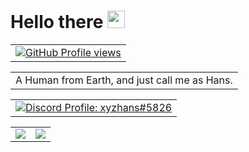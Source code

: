 <h1 align="left">Hello there <img src="https://media.giphy.com/media/hvRJCLFzcasrR4ia7z/giphy.gif" width="28"></h1>

<table>
<tr>
<td align="left" style="padding=0;">
<a href="https://ko-fi.com/hansxyz">
<img align="center" style="padding=0;" src="https://komarev.com/ghpvc/?username=theonlyhanss&color=84ADEF" alt="GitHub Profile views" />
</a>
</td>
</tr>
</table>
<table>
<tr>
<td>
A Human from Earth, and just call me as Hans.
</td>
</tr>
</table>
<table>
<tr>
<td align="left" style="padding=0;">
<a href="https://saweria.co/hansxyz">
    <img align="center" style="padding=0;" src="https://lanyard.cnrad.dev/api/917913229668274186?bg=transparent&idleMessage=I%20like%20to%20do%20something%20before%20others%20do%20it" alt="Discord Profile: xyzhans#5826"/>
</a>
</td>
</tr>
</table>

<table>
  <tr>
    <td align="left" style="padding=0;width=50%;">
<a href="#">
      <img align="center" style="padding=0;" src="https://grs.quantumly.dev/api/?username=theonlyhanss&show_icons=true&title_color=4F8CC9&text_color=9f9f9f&bg_color=00000000&hide_border=true&icon_color=84ADEF&hide_title=true&count_private=true" />
</a>
    </td>
    <td align="left" style="padding=0;width=50%;">
<a href="#">
      <img align="center" style="padding=0;" src="https://grs.quantumly.dev/api/top-langs/?username=theonlyhanss&layout=compact&show_icons=true&title_color=4F8CC9&text_color=9f9f9f&bg_color=00000000&hide_border=true&icon_color=00000000&count_private=true" />
</a>
    </td>
  </tr>
</table>
